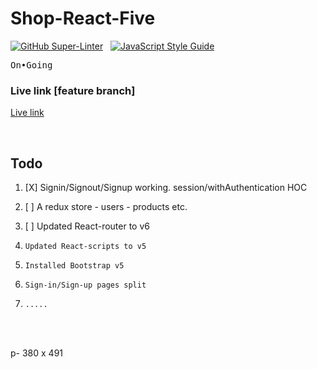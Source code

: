 # Shop-React-Five

[![GitHub Super-Linter](https://github.com/stefan22/shop-react-five/workflows/Lint%20Code%20Base/badge.svg)](https://github.com/marketplace/actions/super-linter) &nbsp; [![JavaScript Style Guide](https://img.shields.io/badge/code_style-standard-brightgreen.svg)](https:/github.com/stefan22/shop-react-five.git)


<kbd>On•Going</kbd>


### Live link [feature branch]

[Live link](https://beamish-cannoli-0021aa.netlify.app/)






<br />

Todo
-----


1. [X] Signin/Signout/Signup working. session/withAuthentication HOC
  
2. [ ] A redux store  - users - products etc.
3. [ ] Updated React-router to v6
4.     Updated React-scripts to v5
5.     Installed Bootstrap v5
6.     Sign-in/Sign-up pages split
7.     .....




<br /><br />









p- 380 x 491



